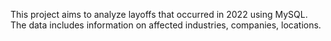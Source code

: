 This project aims to analyze layoffs that occurred in 2022 using MySQL. The data includes information on affected industries, companies, locations.
